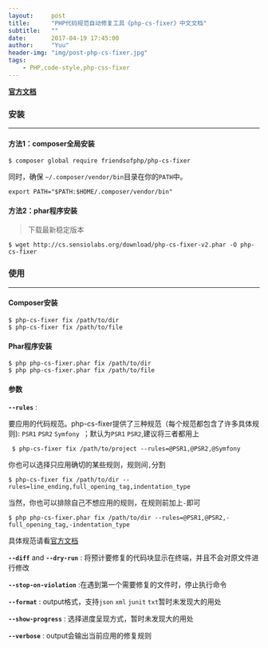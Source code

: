 ```yaml
---
layout:     post
title:      "PHP代码规范自动修复工具《php-cs-fixer》中文文档"
subtitle:   ""
date:       2017-04-19 17:45:00
author:     "Yuu"
header-img: "img/post-php-cs-fixer.jpg"
tags:
    - PHP,code-style,php-css-fixer
---
```


**[官方文档](https://github.com/FriendsOfPHP/PHP-CS-Fixer)**

### 安装

---

#### 方法1：composer全局安装

    $ composer global require friendsofphp/php-cs-fixer

同时，确保 `~/.composer/vendor/bin`目录在你的`PATH`中。

    export PATH="$PATH:$HOME/.composer/vendor/bin"

#### 方法2：phar程序安装

>下载最新稳定版本

    $ wget http://cs.sensiolabs.org/download/php-cs-fixer-v2.phar -O php-cs-fixer

### 使用

---

#### Composer安装

    $ php-cs-fixer fix /path/to/dir
    $ php-cs-fixer fix /path/to/file

#### Phar程序安装

    $ php php-cs-fixer.phar fix /path/to/dir
    $ php php-cs-fixer.phar fix /path/to/file

#### 参数

**`--rules`** :

要应用的代码规范。php-cs-fixer提供了三种规范（每个规范都包含了许多具体规则): `PSR1` `PSR2` `Symfony `；默认为`PSR1` `PSR2`,建议将三者都用上

     $ php-cs-fixer fix /path/to/project --rules=@PSR1,@PSR2,@Symfony

你也可以选择只应用确切的某些规则，规则间`,`分割

    $ php-cs-fixer fix /path/to/dir --rules=line_ending,full_opening_tag,indentation_type

当然，你也可以排除自己不想应用的规则，在规则前加上`-`即可

    $ php php-cs-fixer.phar fix /path/to/dir --rules=@PSR1,@PSR2,-full_opening_tag,-indentation_type

具体规范请看[官方文档](https://github.com/FriendsOfPHP/PHP-CS-Fixer#usage)

**`--diff`** and **`--dry-run`** : 将预计要修复的代码块显示在终端，并且不会对原文件进行修改

**`--stop-on-violation`** :在遇到第一个需要修复的文件时，停止执行命令

**`--format`** : output格式，支持`json` `xml` `junit` `txt`暂时未发现大的用处

**`--show-progress`** : 选择进度呈现方式，暂时未发现大的用处

**`--verbose`** : output会输出当前应用的修复规则


